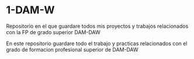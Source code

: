 # 1-DAM-W
Repositorio en el que guardare todos mis proyectos y trabajos relacionados con la FP de grado superior DAM-DAW

En este repositorio guardare todo el trabajo y practicas relacionados con el grado de formacion profesional superior de DAM-DAW
